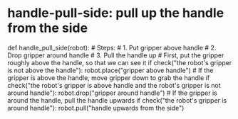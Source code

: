 # handle-pull-side: pull up the handle from the side
def handle_pull_side(robot):
    # Steps:
    #  1. Put gripper above handle
    #  2. Drop gripper around handle
    #  3. Pull the handle up
    # First, put the gripper roughly above the handle, so that we can see it
    if check("the robot's gripper is not above the handle"):
        robot.place("gripper above handle")
    # If the gripper is above the handle, move gripper down to grab the handle
    if check("the robot's gripper is above handle and the robot's gripper is not around handle"):
        robot.drop("gripper around handle")
    # If the gripper is around the handle, pull the handle upwards
    if check("the robot's gripper is around handle"):
        robot.pull("handle upwards from the side")